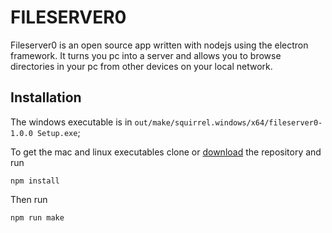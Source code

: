 FILESERVER0
============
Fileserver0 is an open source app written with nodejs using the electron framework. It turns you pc into a server and allows you to browse directories in your pc from other devices on your local network.

Installation
------------

The windows executable is in `out/make/squirrel.windows/x64/fileserver0-1.0.0 Setup.exe`;

To get the mac and linux executables clone or [download](https://github.com/0m0g1/fileserver0/archive/refs/heads/main.zip) the repository and run
```
npm install
```
Then run 

```
npm run make
```
 